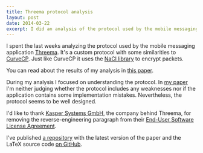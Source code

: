 ```yaml
---
title: Threema protocol analysis
layout: post
date: 2014-03-22
excerpt: I did an analysis of the protocol used by the mobile messaging application Threema. Read about my results in this post.
---
```


I spent the last weeks analyzing the protocol used by the mobile messaging application [Threema](https://threema.ch/en/).
It's a custom protocol with some similarities to [CurveCP](http://curvecp.org/). Just like CurveCP it uses the [NaCl library](http://nacl.cr.yp.to/) to encrypt packets.

<div class="well well-sm text-center">
     You can read about the results of my analysis in <a href="http://blog.jan-ahrens.eu/files/threema-protocol-analysis.pdf">this paper</a>.
</div>

During my analysis I focused on understanding the protocol. In [my paper](http://blog.jan-ahrens.eu/files/threema-protocol-analysis.pdf) I'm neither judging whether the protocol includes any weaknesses nor if the application contains some implementation mistakes. Nevertheless, the protocol seems to be well designed.

I'd like to thank [Kasper Systems GmbH](http://www.kaspersystems.ch/), the company behind Threema,
for removing the reverse-engineering paragraph from their [End-User Software License Agreement](https://shop.threema.ch/eula).

I've published [a repository](https://github.com/JanAhrens/threema-protocol-analysis) with the latest version of the paper and the LaTeX source code [on GitHub](https://github.com/JanAhrens).
